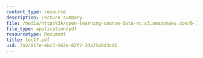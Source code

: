 ```yaml
---
content_type: resource
description: Lecture summary.
file: /media/https%3A/open-learning-course-data-rc.s3.amazonaws.com/6-341-discrete-time-signal-processing-fall-2005/7a2c817eebc3562e82f73da7540d3cd1_lec17.pdf
file_type: application/pdf
resourcetype: Document
title: lec17.pdf
uid: 7a2c817e-ebc3-562e-82f7-3da7540d3cd1
---
```

